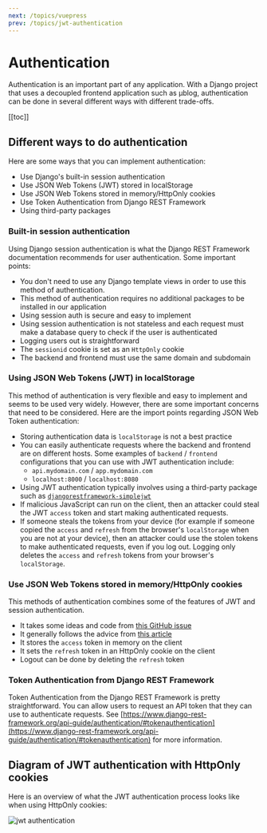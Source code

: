 ```yaml
---
next: /topics/vuepress
prev: /topics/jwt-authentication
---
```


# Authentication

Authentication is an important part of any application. With a Django project that uses a decoupled frontend application such as μblog, authentication can be done in several different ways with different trade-offs.

[[toc]]

## Different ways to do authentication

Here are some ways that you can implement authentication:

- Use Django's built-in session authentication
- Use JSON Web Tokens (JWT) stored in localStorage
- Use JSON Web Tokens stored in memory/HttpOnly cookies
- Use Token Authentication from Django REST Framework
- Using third-party packages

### Built-in session authentication

Using Django session authentication is what the Django REST Framework documentation recommends for user authentication. Some important points:

- You don't need to use any Django template views in order to use this method of authentication.
- This method of authentication requires no additional packages to be installed in our application
- Using session auth is secure and easy to implement
- Using session authentication is not stateless and each request must make a database query to check if the user is authenticated
- Logging users out is straightforward
- The `sessionid` cookie is set as an `HttpOnly` cookie
- The backend and frontend must use the same domain and subdomain

### Using JSON Web Tokens (JWT) in localStorage

This method of authentication is very flexible and easy to implement and seems to be used very widely. However, there are some important concerns that need to be considered. Here are the import points regarding JSON Web Token authentication:

- Storing authentication data is `localStorage` is not a best practice
- You can easily authenticate requests where the backend and frontend are on different hosts. Some examples of `backend` / `frontend` configurations that you can use with JWT authentication include:
    - `api.mydomain.com` / `app.mydomain.com`
    - `localhost:8000` / `localhost:8080`
- Using JWT authentication typically involves using a third-party package such as [`djangorestframework-simplejwt`](https://github.com/jazzband/djangorestframework-simplejwt)
- If malicious JavaScript can run on the client, then an attacker could steal the JWT `access` token and start making authenticated requests.
- If someone steals the tokens from your device (for example if someone copied the `access` and `refresh` from the browser's `localStorage` when you are not at your device), then an attacker could use the stolen tokens to make authenticated requests, even if you log out. Logging only deletes the `access` and `refresh` tokens from your browser's `localStorage`.

### Use JSON Web Tokens stored in memory/HttpOnly cookies

This methods of authentication combines some of the features of JWT and session authentication.

- It takes some ideas and code from [this GitHub issue](https://github.com/jazzband/djangorestframework-simplejwt/issues/71)
- It generally follows the advice from [this article](https://hasura.io/blog/best-practices-of-using-jwt-with-graphql/)
- It stores the `access` token in memory on the client
- It sets the `refresh` token in an HttpOnly cookie on the client
- Logout can be done by deleting the `refresh` token

### Token Authentication from Django REST Framework

Token Authentication from the Django REST Framework is pretty straightforward. You can allow users to request an API token that they can use to authenticate requests. See [https://www.django-rest-framework.org/api-guide/authentication/#tokenauthentication](https://www.django-rest-framework.org/api-guide/authentication/#tokenauthentication) for more information.

## Diagram of JWT authentication with HttpOnly cookies

Here is an overview of what the JWT authentication process looks like when using HttpOnly cookies:

<img :src="$withBase('/diagrams/jwt-authentication.png')" alt="jwt authentication">
